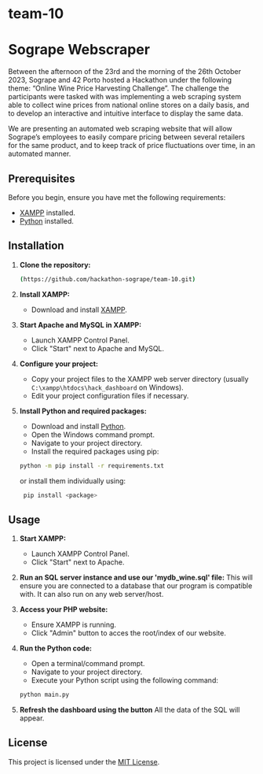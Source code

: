 # team-10

# Sogrape Webscraper

Between the afternoon of the 23rd and the morning of the 26th October 2023, Sogrape and 42 Porto hosted a Hackathon under the following theme: “Online Wine Price Harvesting Challenge”.
The challenge the participants were tasked with was implementing a web scraping system able to collect wine prices from national online stores on a daily basis, and to develop an interactive and intuitive interface to display the same data.


We are presenting an automated web scraping website that will allow Sogrape’s employees to easily compare pricing between several retailers for the same product, and to keep track of price fluctuations over time, in an automated manner.


## Prerequisites

Before you begin, ensure you have met the following requirements:

- [XAMPP](https://www.apachefriends.org/index.html) installed.
- [Python](https://www.python.org/downloads/) installed.

## Installation

1. **Clone the repository:**

    ```bash
    (https://github.com/hackathon-sogrape/team-10.git)
    ```

2. **Install XAMPP:**

   - Download and install [XAMPP](https://www.apachefriends.org/index.html).

3. **Start Apache and MySQL in XAMPP:**

   - Launch XAMPP Control Panel.
   - Click "Start" next to Apache and MySQL.

4. **Configure your project:**

   - Copy your project files to the XAMPP web server directory (usually `C:\xampp\htdocs\hack_dashboard` on Windows).
   - Edit your project configuration files if necessary.

5. **Install Python and required packages:**

   - Download and install [Python](https://www.python.org/downloads/).
   - Open the Windows command prompt.
   - Navigate to your project directory.
   - Install the required packages using pip:

    ```bash
    python -m pip install -r requirements.txt
    ```
    or install them individually using:
   ```bash
    pip install <package>
    ```
## Usage

1. **Start XAMPP:**

   - Launch XAMPP Control Panel.
   - Click "Start" next to Apache.
  
2. **Run an SQL server instance and use our 'mydb_wine.sql' file:**
   This will ensure you are connected to a database that our program is compatible with. It can also run on any web server/host.

4. **Access your PHP website:**

   - Ensure XAMPP is running.
   - Click "Admin" button to acces the root/index of our website.

5. **Run the Python code:**

   - Open a terminal/command prompt.
   - Navigate to your project directory.
   - Execute your Python script using the following command:

    ```bash
    python main.py
    ```
6. **Refresh the dashboard using the button**
    All the data of the SQL will appear.
   
## License

This project is licensed under the [MIT License](LICENSE).
